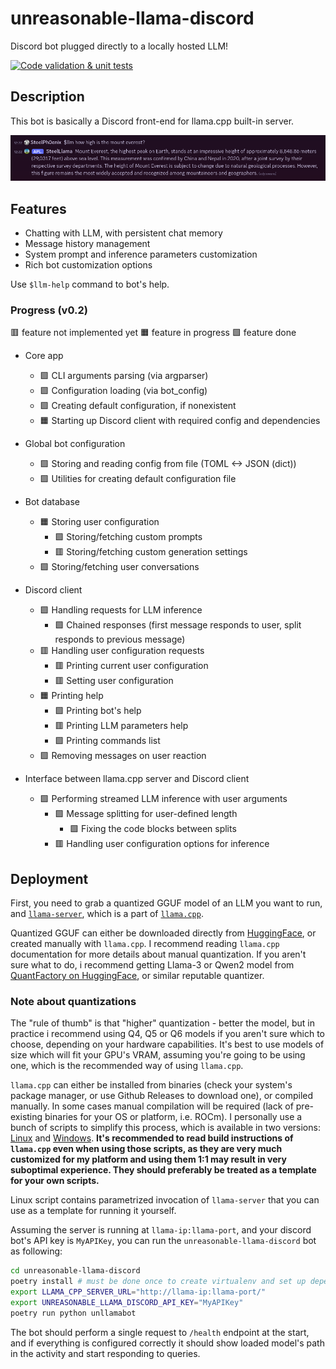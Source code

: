 # unreasonable-llama-discord

Discord bot plugged directly to a locally hosted LLM!

[![Code validation & unit tests](https://github.com/SteelPh0enix/unreasonable-llama-discord/actions/workflows/check-code.yml/badge.svg)](https://github.com/SteelPh0enix/unreasonable-llama-discord/actions/workflows/check-code.yml)

## Description

This bot is basically a Discord front-end for llama.cpp built-in server.

![example response](./pics/example_response.png)

## Features

- Chatting with LLM, with persistent chat memory
- Message history management
- System prompt and inference parameters customization
- Rich bot customization options

Use `$llm-help` command to bot's help.

### Progress (v0.2)

🟥 feature not implemented yet
🟧 feature in progress
🟩 feature done

- Core app
    - 🟩 CLI arguments parsing (via argparser)
    - 🟩 Configuration loading (via bot_config)
    - 🟩 Creating default configuration, if nonexistent
    - 🟧 Starting up Discord client with required config and dependencies

- Global bot configuration
    - 🟩 Storing and reading config from file (TOML <-> JSON (dict))
    - 🟩 Utilities for creating default configuration file

- Bot database
    - 🟧 Storing user configuration
        - 🟩 Storing/fetching custom prompts
        - 🟥 Storing/fetching custom generation settings
    - 🟩 Storing/fetching user conversations

- Discord client
    - 🟩 Handling requests for LLM inference
        - 🟩 Chained responses (first message responds to user, split responds to previous message)
    - 🟥 Handling user configuration requests
        - 🟥 Printing current user configuration
        - 🟥 Setting user configuration
    - 🟧 Printing help
        - 🟩 Printing bot's help
        - 🟥 Printing LLM parameters help
        - 🟩 Printing commands list
    - 🟩 Removing messages on user reaction

- Interface between llama.cpp server and Discord client
    - 🟩 Performing streamed LLM inference with user arguments
        - 🟩 Message splitting for user-defined length
            - 🟩 Fixing the code blocks between splits
        - 🟥 Handling user configuration options for inference

## Deployment

First, you need to grab a quantized GGUF model of an LLM you want to run, and [`llama-server`](https://github.com/ggerganov/llama.cpp/tree/master/examples/server), which is a part of [`llama.cpp`](https://github.com/ggerganov/llama.cpp).

Quantized GGUF can either be downloaded directly from [HuggingFace](https://huggingface.co/), or created manually with `llama.cpp`.
I recommend reading `llama.cpp` documentation for more details about manual quantization. If you aren't sure what to do, i recommend getting Llama-3 or Qwen2 model from [QuantFactory on HuggingFace](https://huggingface.co/QuantFactory), or similar reputable quantizer.

### Note about quantizations

The "rule of thumb" is that "higher" quantization - better the model, but in practice i recommend using Q4, Q5 or Q6 models if you aren't sure which to choose, depending on your hardware capabilities. It's best to use models of size which will fit your GPU's VRAM, assuming you're going to be using one, which is the recommended way of using `llama.cpp`.

`llama.cpp` can either be installed from binaries (check your system's package manager, or use Github Releases to download one), or compiled manually. In some cases manual compilation will be required (lack of pre-existing binaries for your OS or platform, i.e. ROCm). I personally use a bunch of scripts to simplify this process, which is available in two versions: [Linux](https://gist.github.com/SteelPh0enix/760107a1749df8203fd7b0943fcb5976) and [Windows](https://gist.github.com/SteelPh0enix/8651ed5a6ea571b1cd11b8c9fa47ac47). **It's recommended to read build instructions of `llama.cpp` even when using those scripts, as they are very much customized for my platform and using them 1:1 may result in very suboptimal experience. They should preferably be treated as a template for your own scripts.**

Linux script contains parametrized invocation of `llama-server` that you can use as a template for running it yourself.

Assuming the server is running at `llama-ip:llama-port`, and your discord bot's API key is `MyAPIKey`, you can run the `unreasonable-llama-discord` bot as following:

```bash
cd unreasonable-llama-discord
poetry install # must be done once to create virtualenv and set up dependencies for the bot
export LLAMA_CPP_SERVER_URL="http://llama-ip:llama-port/"
export UNREASONABLE_LLAMA_DISCORD_API_KEY="MyAPIKey"
poetry run python unllamabot
```

The bot should perform a single request to `/health` endpoint at the start, and if everything is configured correctly it should show loaded model's path in the activity and start responding to queries.
